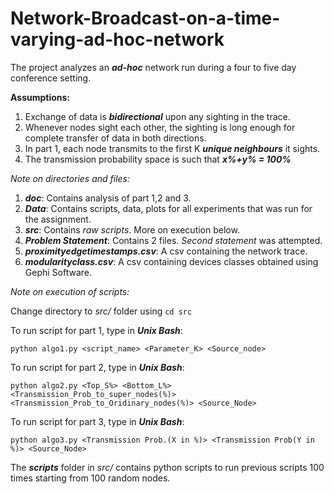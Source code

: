 # Network-Broadcast-on-a-time-varying-ad-hoc-network

The project analyzes an ***ad-hoc*** network run during a four to five day conference setting.

**Assumptions:**
1. Exchange of data is ***bidirectional*** upon any sighting in the trace.
2. Whenever nodes sight each other, the sighting is long enough for complete transfer of data in both directions.
3. In part 1, each node transmits to the first K ***unique neighbours*** it sights.
4. The transmission probability space is such that ***x%+y% = 100%***

*Note on directories and files:*

1. ***doc***: Contains analysis of part 1,2 and 3.
2. ***Data***: Contains scripts, data, plots for all experiments that was run for the assignment.
3. ***src***: Contains *raw scripts*. More on execution below.
4. ***Problem Statement***: Contains 2 files. *Second statement* was attempted.
5. ***proximityedgetimestamps.csv***: A csv containing the network trace.
6. ***modularityclass.csv***: A csv containing devices classes obtained using Gephi Software.

*Note on execution of scripts:*

Change directory to *src/* folder using `cd src`

To run script for part 1, type in ***Unix Bash***:
```
python algo1.py <script_name> <Parameter_K> <Source_node>
```

To run script for part 2, type in ***Unix Bash***:
```
python algo2.py <Top_S%> <Bottom_L%> <Transmission_Prob_to_super_nodes(%)> <Transmission_Prob_to_Oridinary_nodes(%)> <Source_Node>
```

To run script for part 3, type in ***Unix Bash***:
```
python algo3.py <Transmission Prob.(X in %)> <Transmission Prob(Y in %)> <Source_Node>
```

The ***scripts*** folder in *src/* contains python scripts to run previous scripts 100 times starting from 100 random nodes.

